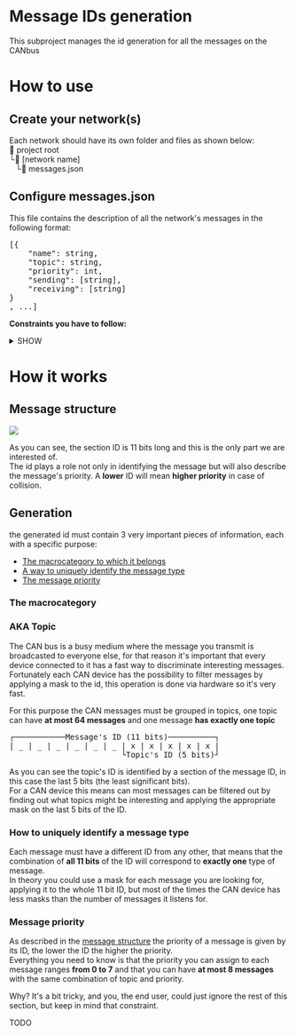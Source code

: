 # Message IDs generation
This subproject manages the id generation for all the messages on the CANbus
# How to use
## Create your network(s)

Each network should have its own folder and files as shown below:\
:open_file_folder: project root\
└:open_file_folder: [network name]\
&nbsp;&nbsp;&nbsp;└:page_with_curl: messages.json

## Configure messages.json
This file contains the description of all the network's messages in the following format:
<pre>
[{
    "name": string,
    "topic": string,
    "priority": int,
    "sending": [string],
    "receiving": [string]
}
, ...]
</pre>


**Constraints you have to follow:**
<details><summary>SHOW</summary>

**Avoid message name conflicts across different networks**\
If you plan to have two different messages in two separate networks having the same name you **can't** use the merge function on those two networks.
On the other hand if the two messages are **identical**, meaning that they are actually the same message but used on multiple networks you may merge them.
___
    
    
<pre>
"name": string
</pre>
This field **must be unique** for each message, and should contain only UPPERCASE letters and "_"
___


<pre>
"topic": string
</pre>
This field can be the same across **at most 64 messages**, meaning a topic can contain at most 64 messages.
The characters you should use are all UPPERCASE letters and "_".
Messages should be subdivided in topics keeping in mind that the topic will be used by CAN devices to discriminate wether a message is interesting or not.
___

<pre>
"priority": int
</pre>
This field can can be an **integer from 0 to 7**, the higher the value the more important the message.
You can have **at most 8 messages** with the same combination of **priority and topic**, if you have more you must create a new topic or assign a different priority to some of them.
___
<pre>
"sending": [string]
</pre>
This field indicates the receiving device(s), **can be more than one**.\
The characters you should use are all UPPERCASE letters and "_".
If there is more than one sending device insert each one as a different array element.\
If there is only one sending device use an array with a single element.
___
<pre>
"receiving": [string]
</pre>
This field indicates the receiving device(s), **can be more than one**.\
The characters you should use are all UPPERCASE letters and "_".
If there is more than one receiving device insert each one as a different array element.\
If there is only one receiving device use an array with a single element.
</details>

# How it works
## Message structure
![](https://canlogger1000.csselectronics.com/img/CAN-Frame-Message-Parameters-Bit-Start-Length_2.png)

As you can see, the section ID is 11 bits long and this is the only part we are interested of.\
The id plays a role not only in identifying the message but will also describe the message's priority. A **lower** ID will mean **higher priority** in case of collision.
## Generation
the generated id must contain 3 very important pieces of information, each with a specific purpose:
+ [The macrocategory to which it belongs](#the-macrocategory)
+ [A way to uniquely identify the message type](#how-to-uniquely-identify-a-message-type)
+ [The message priority](#message-priority)


### The macrocategory
### AKA Topic
The CAN bus is a busy medium where the message you transmit is broadcasted to everyone else, for that reason it's important that every device connected to it has a fast way to discriminate interesting messages.\
Fortunately each CAN device has the possibility to filter messages by applying a mask to the id, this operation is done via hardware so it's very fast.

For this purpose the CAN messages must be grouped in topics, one topic can have **at most 64 messages** and one message **has exactly one topic**


<pre>
┌───────────Message's ID (11 bits)──────────┐
| _ | _ | _ | _ | _ | _ | x | x | x | x | x |
                        └Topic's ID (5 bits)┘
</pre>

As you can see the topic's ID is identified by a section of the message ID, in this case the last 5 bits (the least significant bits).\
For a CAN device this means can most messages can be filtered out by finding out what topics might be interesting and applying the appropriate mask on the last 5 bits of the ID.

### How to uniquely identify a message type
Each message must have a different ID from any other, that means that the combination of **all 11 bits** of the ID will correspond to **exactly one** type of message.\
In theory you could use a mask for each message you are looking for, applying it to the whole 11 bit ID, but most of the times the CAN device has less masks than the number of messages it listens for.

### Message priority
As described in the [message structure](#message-structure) the priority of a message is given by its ID, the lower the ID the higher the priority.\
Everything you need to know is that the priority you can assign to each message ranges **from 0 to 7** and that you can have **at most 8 messages** with the same combination of topic and priority.


Why? It's a bit tricky, and you, the end user, could just ignore the rest of this section, but keep in mind that constraint.

TODO
